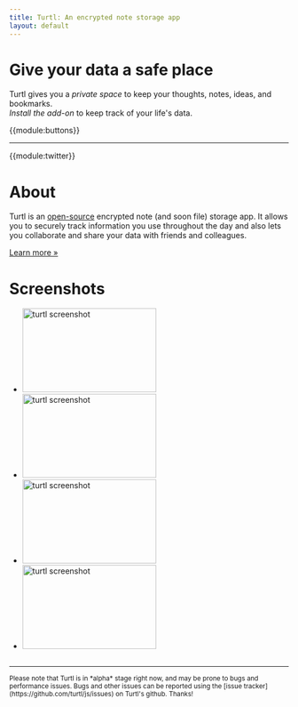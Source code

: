 ```yaml
---
title: Turtl: An encrypted note storage app
layout: default
---
```


<div class="callout">
    <h1>Give your data a safe place</h1>
    <p>
        Turtl gives you a <em>private space</em> to keep your thoughts, notes, ideas,
        and bookmarks.<br/>
        <em>Install the add-on</em> to keep track of your life's data.
    </p>
</div>

{{module:buttons}}

***

{{module:twitter}}

# About
Turtl is an [open-source](https://github.com/turtl) encrypted note (and soon
file) storage app. It allows you to securely track information you use
throughout the day and also lets you collaborate and share your data with
friends and colleagues.

[Learn more &#187;](/about)

# Screenshots
<div class="screenshots">
    <ul>
        <li>
            <a href="/images/screens/turtl-screen-1.jpg">
                <img src="/images/screens/turtl-screen-1.sm.jpg" width="241" height="151" alt="turtl screenshot"/>
            </a>
        </li>
        <li>
            <a href="/images/screens/turtl-screen-2.jpg">
                <img src="/images/screens/turtl-screen-2.sm.jpg" width="241" height="151" alt="turtl screenshot"/>
            </a>
        </li>
        <li>
            <a href="/images/screens/turtl-screen-3.jpg">
                <img src="/images/screens/turtl-screen-3.sm.jpg" width="241" height="151" alt="turtl screenshot"/>
            </a>
        </li>
        <li>
            <a href="/images/screens/turtl-screen-4.jpg">
                <img src="/images/screens/turtl-screen-4.sm.jpg" width="241" height="151" alt="turtl screenshot"/>
            </a>
        </li>
    </ul>
</div>

<span style="clear:both;height:0;display:block;font-size:0">.</span>

***

<small>
Please note that Turtl is in *alpha* stage right now, and may be prone to bugs and
performance issues. Bugs and other issues can be reported using the
[issue tracker](https://github.com/turtl/js/issues) on Turtl's github. Thanks!
</small>

